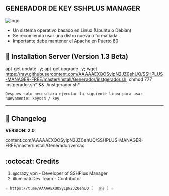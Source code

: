 ﻿## GENERADOR DE KEY SSHPLUS MANAGER

![logo](https://github.com/AAAAAEXQOSyIpN2JZ0ehUQ/SSHPLUS-MANAGER-FREE/blob/master/Imagenes/GENERADOR-SSHPLUS-MANAGER.png)

* Un sistema operativo basado en Linux (Ubuntu o Debian)
* Se recomienda usar una distro nueva o formatiada
* Importante debe mantener el Apache en Puerto 80

## :book: Installation Server (Version 1.3 Beta)

apt-get update -y; apt-get upgrade -y; wget https://raw.githubusercontent.com/AAAAAEXQOSyIpN2JZ0ehUQ/SSHPLUS-MANAGER-FREE/master/Install/Generador/instgerador.sh; chmod 777 instgerador.sh* && ./instgerador.sh*

```
Despues solo necesitara ejecutar la siguiente linea para usar nuevamente: keyssh / key
```
-------------------------------------------------------------------------------

## :scroll: Changelog

**VERSION: 2.0**

content.com/AAAAAEXQOSyIpN2JZ0ehUQ/SSHPLUS-MANAGER-FREE/master/Install/Generador/versao

## :octocat: Credits

1. @crazy_vpn - Developer of SSHPlus Manager
2. illuminati Dev Team - Contributor 

```
☆ https://t.me/AAAAAEXQOSyIpN2JZ0ehUQ [  ⃘⃤꙰✰ ] ☆
```
